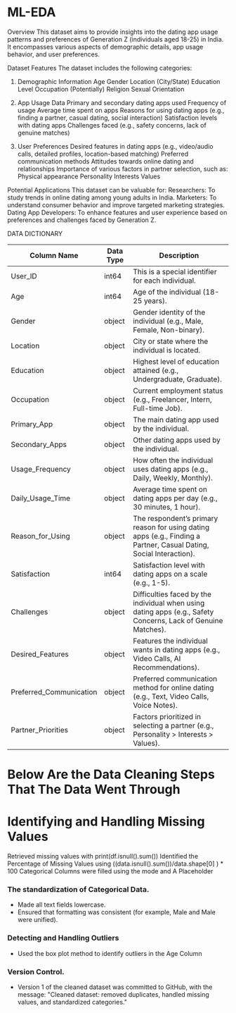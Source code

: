 # ML-EDA
Overview This dataset aims to provide insights into the dating app usage patterns and preferences of Generation Z (individuals aged 18-25) in India. It encompasses various aspects of demographic details, app usage behavior, and user preferences.

 Dataset Features The dataset includes the following categories: 
 1. Demographic Information
  Age 
  Gender 
  Location (City/State) 
  Education Level 
  Occupation (Potentially) 
  Religion 
  Sexual Orientation 

2. App Usage Data
 Primary and secondary dating apps used 
 Frequency of usage 
 Average time spent on apps 
 Reasons for using dating apps (e.g., finding a partner, casual dating, social interaction) 
 Satisfaction levels with dating apps 
 Challenges faced (e.g., safety concerns, lack of genuine matches)

 3. User Preferences 
 Desired features in dating apps (e.g., video/audio calls, detailed profiles, location-based matching) 
 Preferred communication methods
Attitudes towards online dating and relationships 
Importance of various factors in partner selection, such as: Physical appearance 
Personality 
Interests 
Values 

Potential Applications 
This dataset can be valuable for: 
Researchers: To study trends in online dating among young adults in India. 
Marketers: To understand consumer behavior and improve targeted marketing strategies. 
Dating App Developers: To enhance features and user experience based on preferences and challenges faced by Generation Z.

DATA DICTIONARY

| Column Name           | Data Type|  Description |
|---------------------------|----------|-------------|
| User_ID               | int64    | This is a special identifier for each individual. |
| Age                   | int64    | Age of the individual (18-25 years). |
| Gender                | object   | Gender identity of the individual (e.g., Male, Female, Non-binary). |
| Location              | object   | City or state where the individual is located. |
| Education             | object   | Highest level of education attained (e.g., Undergraduate, Graduate). |
| Occupation            | object   | Current employment status (e.g., Freelancer, Intern, Full-time Job). |
| Primary_App           | object   | The main dating app used by the individual. |
| Secondary_Apps        | object   | Other dating apps used by the individual. |
| Usage_Frequency       | object   | How often the individual uses dating apps (e.g., Daily, Weekly, Monthly). |
| Daily_Usage_Time      | object   | Average time spent on dating apps per day (e.g., 30 minutes, 1 hour). |
| Reason_for_Using      | object   | The respondent’s primary reason for using dating apps (e.g., Finding a Partner, Casual Dating, Social Interaction). |
|Satisfaction          | int64    | Satisfaction level with dating apps on a scale (e.g., 1-5). |
|Challenges            | object   | Difficulties faced by the individual when using dating apps (e.g., Safety Concerns, Lack of Genuine Matches). |
|Desired_Features      | object   | Features the individual wants in dating apps (e.g., Video Calls, AI Recommendations). |
|Preferred_Communication | object | Preferred communication method for online dating (e.g., Text, Video Calls, Voice Notes). |
|Partner_Priorities    | object   | Factors prioritized in selecting a partner (e.g., Personality > Interests > Values). |

# Below Are the Data Cleaning Steps That The Data Went Through

# Identifying and Handling Missing Values
Retrieved missing values with print(df.isnull().sum())
Identified the Percentage of Missing Values using ((data.isnull().sum())/data.shape[0] ) * 100
Categorical Columns were filled using the mode and A Placeholder

### The standardization of Categorical Data.
- Made all text fields lowercase. 
- Ensured that formatting was consistent (for example, Male and Male were unified).

### Detecting and Handling Outliers
- Used the box plot method to identify outliers in the Age Column

### Version Control.

- Version 1 of the cleaned dataset was committed to GitHub, with the message: "Cleaned dataset: removed duplicates, handled missing values, and standardized categories."


